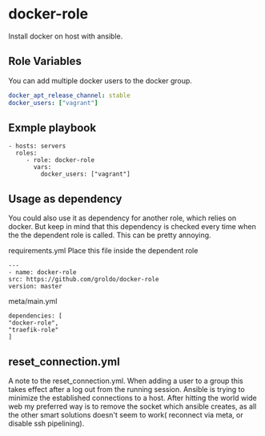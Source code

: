 # docker-role

Install docker on host with ansible.

## Role Variables

You can add multiple docker users to the docker group.

```yaml
docker_apt_release_channel: stable
docker_users: ["vagrant"]
```

## Exmple playbook

    - hosts: servers
      roles:
         - role: docker-role
           vars:
             docker_users: ["vagrant"]

## Usage as dependency

You could also use it as dependency for another role, which relies on docker.
But keep in mind that this dependency is checked every time when the the dependent role is called.
This can be pretty annoying.

requirements.yml
Place this file inside the dependent role

    ---
    - name: docker-role
    src: https://github.com/groldo/docker-role
    version: master

meta/main.yml

    dependencies: [
    "docker-role",
    "traefik-role"
    ]

## reset_connection.yml

A note to the reset_connection.yml.
When adding a user to a group this takes effect after a log out from the running session.
Ansible is trying to minimize the established connections to a host.
After hitting the world wide web my preferred way is to remove the socket which ansible creates,
as all the other smart solutions doesn't seem to work( reconnect via meta, or disable ssh pipelining).